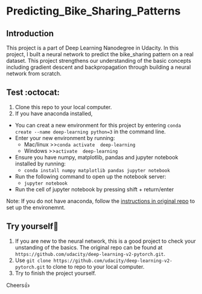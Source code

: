 # Predicting_Bike_Sharing_Patterns

## Introduction 
This project is a part of Deep Learning Nanodegree in Udacity. In this project, I built a neural network
to predict the bike_sharing pattern on a real dataset. This project strengthens our understanding of 
the basic concepts including gradient descent and backpropagation through building a neural network from scratch.

## Test :octocat:
1. Clone this repo to your local computer.
2. If you have anaconda installed, 
* You can creat a new environment for this project by entering 
```conda create --name deep-learning python=3``` in the command line. 
* Enter your new environment by running:
   - Mac/linux >>```conda activate  deep-learning```  
   - Windows  >>```activate  deep-learning```
* Ensure you have numpy, matplotlib, pandas and jupyter notebook installed by running:
   - ```conda install numpy matplotlib pandas jupyter notebook```
* Run the following command to open up the notebook server:
   - ```jupyter notebook```
* Run the cell of jupyter notebook by pressing shift + return/enter

Note: If you do not have anaconda, follow the [instructions in original repo](https://github.com/udacity/deep-learning-v2-pytorch/blob/master/README.md) to set up the environemnt. 


## Try yourself:rocket:
1. If you are new to the neural network, this is a good project to check your unstanding of the basics. The original repo can 
be found at ```https://github.com/udacity/deep-learning-v2-pytorch.git```.
2. Use ```git clone https://github.com/udacity/deep-learning-v2-pytorch.git```
to clone to repo to your local computer.
3. Try to finish the project yourself. 


Cheers:+1:

